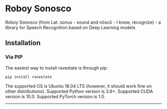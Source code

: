# Roboy Sonosco
Roboy Sonosco (from Lat. sonus - sound and nōscō - I know, recognize) - a library for Speech Recognition based on Deep Learning models

## Installation
### Via PIP

The easiest way to install ravestate is through pip:

``
pip install ravestate
``


The supported OS is Ubuntu 18.04 LTS (however, it should work fine on other distributions).
Supported Python version is 3.6+.
Supported CUDA version is 10.0.
Supported PyTorch version is 1.0.

---
